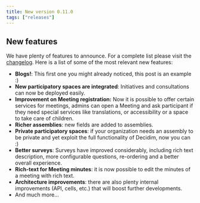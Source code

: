 ```yaml
---
title: New version 0.11.0
tags: ["releases"]
---
```



## New features

We have plenty of features to announce. For a complete list please visit the [changelog](https://github.com/decidim/decidim/blob/0.11-stable/CHANGELOG.md#0110pre). Here is a list of some of the most relevant new features:

*   **Blogs!**: This first one you might already noticed, this post is an example :)
*   **New participatory spaces are integrated**: Initiatives and consultations can now be deployed easily.
*   **Improvement on Meeting registration:** Now it is possible to offer certain services for meetings, admins can open a Meeting and ask participant if they need special services like translations, or accessibility or a space to take care of children.
*   **Richer assemblies**: new fields are added to assemblies.
*   **Private participatory spaces**: if your organization needs an assembly to be private and yet exploit the full functionality of Decidim, now you can :)
*   **Better surveys**: Surveys have improved considerably, including rich text description, more configurable questions, re-ordering and a better overall experience.
*   **Rich-text for Meeting minutes**: it is now possible to edit the minutes of a meeting with rich text.
*   **Architecture improvements**: there are also plenty internal improvements (API, cells, etc.) that will boost further developments.
*   And much more...




